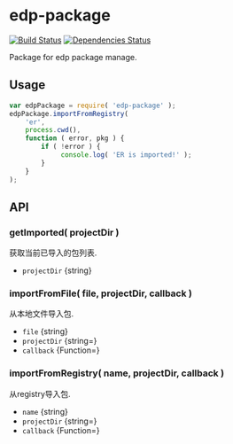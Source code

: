 # edp-package

[![Build Status](https://travis-ci.org/ecomfe/edp-package.png?branch=master)](https://travis-ci.org/ecomfe/edp-package) [![Dependencies Status](https://david-dm.org/ecomfe/edp-package.png)](https://david-dm.org/ecomfe/edp-package)

Package for edp package manage.

## Usage

```javascript
var edpPackage = require( 'edp-package' );
edpPackage.importFromRegistry( 
    'er', 
    process.cwd(), 
    function ( error, pkg ) {
        if ( !error ) {
             console.log( 'ER is imported!' );
        }
    } 
);
```

## API


### getImported( projectDir )

获取当前已导入的包列表.

- `projectDir` {string}

### importFromFile( file, projectDir, callback )

从本地文件导入包.

- `file` {string}
- `projectDir` {string=}
- `callback` {Function=}


### importFromRegistry( name, projectDir, callback )

从registry导入包.

- `name` {string}
- `projectDir` {string=}
- `callback` {Function=}
